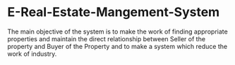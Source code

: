 # E-Real-Estate-Mangement-System
The main objective of the system is to make the work of finding appropriate properties and maintain the direct relationship between Seller of the property and Buyer of the Property and to make a system which reduce the work of industry. 
